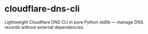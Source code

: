 # cloudflare-dns-cli
Lightweight Cloudflare DNS CLI in pure Python stdlib — manage DNS records without external dependencies.
